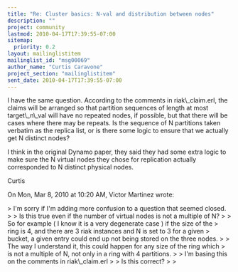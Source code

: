 ```yaml
---
title: "Re: Cluster basics: N-val and distribution between nodes"
description: ""
project: community
lastmod: 2010-04-17T17:39:55-07:00
sitemap:
  priority: 0.2
layout: mailinglistitem
mailinglist_id: "msg00069"
author_name: "Curtis Caravone"
project_section: "mailinglistitem"
sent_date: 2010-04-17T17:39:55-07:00
---
```



I have the same question. According to the comments in riak\\_claim.erl, the
claims will be arranged so that partition sequences of length at most
target\\_n\\_val will have no repeated nodes, if possible, but that there will
be cases where there may be repeats. Is the sequence of N partitions taken
verbatim as the replica list, or is there some logic to ensure that we
actually get N distinct nodes?

I think in the original Dynamo paper, they said they had some extra logic to
make sure the N virtual nodes they chose for replication actually
corresponded to N distinct physical nodes.

Curtis


On Mon, Mar 8, 2010 at 10:20 AM, Victor Martinez wrote:

&gt; I'm sorry if I'm adding more confusion to a question that seemed closed.
&gt;
&gt; Is this true even if the number of virtual nodes is not a multiple of N?
&gt;
&gt; So for example ( I know it is a very degenerate case ) if the size of the
&gt; ring is 4, and there are 3 riak instances and N is set to 3 for a given
&gt; bucket, a given entry could end up not being stored on the three nodes.
&gt;
&gt; The way I understand it, this could happen for any size of the ring which
&gt; is not a multiple of N, not only in a ring with 4 partitions.
&gt;
&gt; I'm basing this on the comments in riak\\_claim.erl
&gt;
&gt; Is this correct?
&gt;
&gt;

